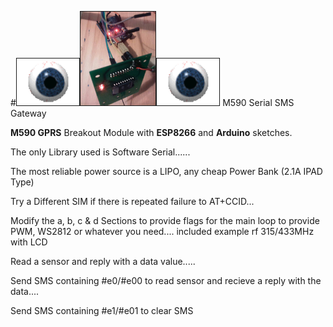 #<IMG SRC="https://raw.githubusercontent.com/downtrodden/monitor/gh-pages/flame.gif" HEIGHT="75" BORDER="1"><IMG SRC="https://raw.githubusercontent.com/downtrodden/monitor/gh-pages/M590_Arduino_small.jpg" HEIGHT="150" BORDER="1"><IMG SRC="https://raw.githubusercontent.com/downtrodden/monitor/gh-pages/flame.gif" HEIGHT="75" BORDER="1"> M590 Serial SMS Gateway

<strong>M590 GPRS</strong> Breakout Module with <strong>ESP8266</strong> and <strong>Arduino</strong> sketches.

The only Library used is Software Serial......

The most reliable power source is a LIPO, any cheap Power Bank (2.1A IPAD Type)

Try a Different SIM if there is repeated failure to AT+CCID...

Modify the a, b, c & d Sections to provide flags for the main loop
to provide PWM, WS2812 or whatever you need.... included example rf 315/433MHz with LCD

Read a sensor and reply with a data value.....

Send SMS containing #e0/#e00 to read sensor and recieve a reply with the data.... 

Send SMS containing #e1/#e01 to clear SMS
